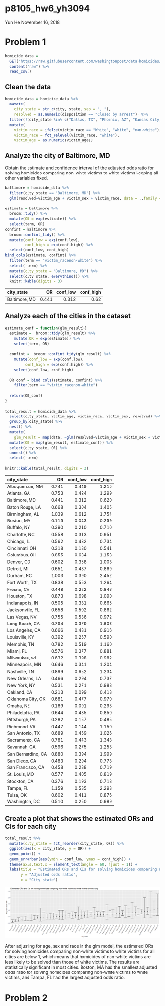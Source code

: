 p8105\_hw6\_yh3094
================
Yun He
November 16, 2018

Problem 1
=========

``` r
homicide_data = 
  GET("https://raw.githubusercontent.com/washingtonpost/data-homicides/master/homicide-data.csv") %>% 
  content("raw") %>% 
  read_csv()
```

Clean the data
--------------

``` r
homicide_data = homicide_data %>% 
  mutate(
    city_state = str_c(city, state, sep = ", "),
    resolved = as.numeric(disposition == "Closed by arrest")) %>% 
  filter(!(city_state %in% c("Dallas, TX", "Phoenix, AZ", "Kansas City, MO", "Tulsa, AL"))) %>% 
  mutate(
    victim_race = ifelse(victim_race == "White", "white", "non-white"),
    victim_race = fct_relevel(victim_race, "white"),
    victim_age = as.numeric(victim_age))
```

Analyze the city of Baltimore, MD
---------------------------------

Obtain the estimate and confidence interval of the adjusted odds ratio for solving homicides comparing non-white victims to white victims keeping all other variables fixed.

``` r
baltimore = homicide_data %>% 
  filter(city_state == "Baltimore, MD") %>% 
  glm(resolved~victim_age + victim_sex + victim_race, data = .,family = binomial())

estimate = baltimore %>% 
  broom::tidy() %>% 
  mutate(OR = exp(estimate)) %>% 
  select(term, OR)
confint = baltimore %>% 
  broom::confint_tidy() %>% 
  mutate(conf_low = exp(conf.low),
         conf_high = exp(conf.high)) %>% 
  select(conf_low, conf_high)
bind_cols(estimate, confint) %>% 
  filter(term == "victim_racenon-white") %>% 
  select(-term) %>% 
  mutate(city_state = "Baltimore, MD") %>% 
  select(city_state, everything()) %>% 
  knitr::kable(digits = 3)
```

| city\_state   |     OR|  conf\_low|  conf\_high|
|:--------------|------:|----------:|-----------:|
| Baltimore, MD |  0.441|      0.312|        0.62|

Analyze each of the cities in the dataset
-----------------------------------------

``` r
estimate_conf = function(glm_result){
  estimate =  broom::tidy(glm_result) %>% 
    mutate(OR = exp(estimate)) %>% 
    select(term, OR)
  
  confint =  broom::confint_tidy(glm_result) %>% 
    mutate(conf_low = exp(conf.low),
         conf_high = exp(conf.high)) %>% 
    select(conf_low, conf_high)
  
  OR_conf = bind_cols(estimate, confint) %>% 
    filter(term == "victim_racenon-white")
  
  return(OR_conf)
}

total_result = homicide_data %>% 
  select(city_state, victim_age, victim_race, victim_sex, resolved) %>% 
  group_by(city_state) %>% 
  nest() %>% 
  mutate(
    glm_result = map(data, ~glm(resolved~victim_age + victim_sex + victim_race, data = .x, family = binomial()))) %>%
  mutate(OR = map(glm_result, estimate_conf)) %>% 
  select(city_state, OR) %>% 
  unnest() %>% 
  select(-term)

knitr::kable(total_result, digits = 3)
```

| city\_state        |     OR|  conf\_low|  conf\_high|
|:-------------------|------:|----------:|-----------:|
| Albuquerque, NM    |  0.741|      0.449|       1.215|
| Atlanta, GA        |  0.753|      0.424|       1.299|
| Baltimore, MD      |  0.441|      0.312|       0.620|
| Baton Rouge, LA    |  0.668|      0.304|       1.405|
| Birmingham, AL     |  1.039|      0.612|       1.754|
| Boston, MA         |  0.115|      0.043|       0.259|
| Buffalo, NY        |  0.390|      0.210|       0.710|
| Charlotte, NC      |  0.558|      0.313|       0.951|
| Chicago, IL        |  0.562|      0.432|       0.734|
| Cincinnati, OH     |  0.318|      0.180|       0.541|
| Columbus, OH       |  0.855|      0.634|       1.153|
| Denver, CO         |  0.602|      0.358|       1.008|
| Detroit, MI        |  0.651|      0.487|       0.869|
| Durham, NC         |  1.003|      0.390|       2.452|
| Fort Worth, TX     |  0.838|      0.553|       1.264|
| Fresno, CA         |  0.448|      0.222|       0.846|
| Houston, TX        |  0.873|      0.698|       1.090|
| Indianapolis, IN   |  0.505|      0.381|       0.665|
| Jacksonville, FL   |  0.658|      0.502|       0.862|
| Las Vegas, NV      |  0.755|      0.586|       0.972|
| Long Beach, CA     |  0.794|      0.379|       1.606|
| Los Angeles, CA    |  0.666|      0.481|       0.916|
| Louisville, KY     |  0.392|      0.257|       0.590|
| Memphis, TN        |  0.782|      0.519|       1.160|
| Miami, FL          |  0.576|      0.377|       0.881|
| Milwaukee, wI      |  0.632|      0.398|       0.982|
| Minneapolis, MN    |  0.646|      0.341|       1.204|
| Nashville, TN      |  0.899|      0.652|       1.234|
| New Orleans, LA    |  0.466|      0.294|       0.737|
| New York, NY       |  0.531|      0.271|       0.988|
| Oakland, CA        |  0.213|      0.099|       0.418|
| Oklahoma City, OK  |  0.681|      0.477|       0.970|
| Omaha, NE          |  0.169|      0.091|       0.298|
| Philadelphia, PA   |  0.644|      0.485|       0.850|
| Pittsburgh, PA     |  0.282|      0.157|       0.485|
| Richmond, VA       |  0.447|      0.144|       1.150|
| San Antonio, TX    |  0.689|      0.459|       1.026|
| Sacramento, CA     |  0.781|      0.443|       1.348|
| Savannah, GA       |  0.596|      0.275|       1.258|
| San Bernardino, CA |  0.880|      0.394|       1.999|
| San Diego, CA      |  0.483|      0.294|       0.778|
| San Francisco, CA  |  0.458|      0.288|       0.719|
| St. Louis, MO      |  0.577|      0.405|       0.819|
| Stockton, CA       |  0.376|      0.193|       0.713|
| Tampa, FL          |  1.159|      0.585|       2.293|
| Tulsa, OK          |  0.602|      0.411|       0.876|
| Washington, DC     |  0.510|      0.250|       0.989|

Create a plot that shows the estimated ORs and CIs for each city
----------------------------------------------------------------

``` r
total_result %>%
  mutate(city_state = fct_reorder(city_state, OR)) %>% 
  ggplot(aes(x = city_state, y = OR)) +
  geom_point() +
  geom_errorbar(aes(ymin = conf_low, ymax = conf_high)) +
  theme(axis.text.x = element_text(angle = 60, hjust = 1)) +
  labs(title = "Estimated ORs and CIs for solving homicides comparing non-white victims to white victims for each city",
       y = "Adjusted odds ratio",
       x = "City state")
```

![](p8105_hw6_yh3094_files/figure-markdown_github/OR_plot-1.png)

After adjusting for age, sex and race in the glm model, the estimated ORs for solving homicides comparing non-white victims to white victims for all cities are below 1, which means that homicides of non-white victims are less likely to be solved than those of white victims. The results are statistically significant in most cities. Boston, MA had the smallest adjusted odds ratio for solving homicides comparing non-white victims to white victims, and Tampa, FL had the largest adjusted odds ratio.

Problem 2
=========

